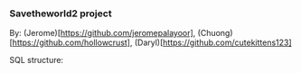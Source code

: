 ### Savetheworld2 project

By: (Jerome)[https://github.com/jeromepalayoor], (Chuong)[https://github.com/hollowcrust], (Daryl)[https://github.com/cutekittens123]


SQL structure:

```


```